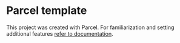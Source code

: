 # Parcel template

This project was created with Parcel. For familiarization and setting additional features [refer to documentation](https://parceljs.org/).